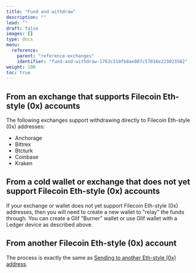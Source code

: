 ```yaml
---
title: "Fund and withdraw"
description: ""
lead: ""
draft: false
images: []
type: docs
menu:
  reference:
    parent: "reference-exchanges"
    identifier: "fund-and-withdraw-1763c510fb8ae087c57016e223023582"
weight: 100
toc: true
---
```


## From an exchange that supports Filecoin Eth-style (0x) accounts

The following exchanges support withdrawing directly to Filecoin Eth-style (0x) addresses:

- Anchorage
- Bittrex
- Btcturk
- Coinbase
- Kraken

## From a cold wallet or exchange that does not yet support Filecoin Eth-style (0x) accounts

If your exchange or wallet does not yet support Filecoin Eth-style (0x) addresses, then you will need to create a new wallet to "relay" the funds through. You can create a Glif "Burner" wallet or use Glif wallet with a Ledger device as described above. 

## From another Filecoin Eth-style (0x) account

The process is exactly the same as [Sending to another Eth-style (0x) address](#sending-to-another-eth-style-0x-address).
